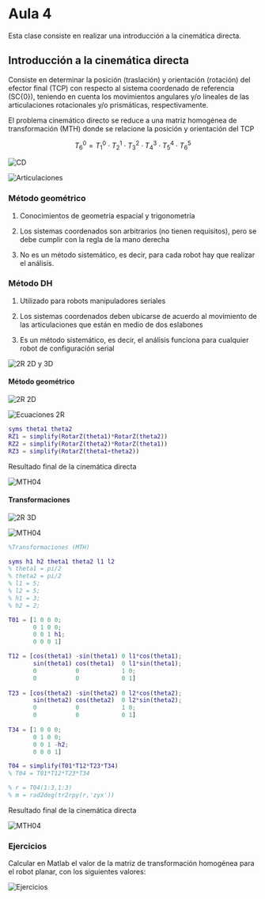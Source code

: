<h1>Aula 4</h1>

Esta clase consiste en realizar una introducción a la cinemática directa.

<h2>Introducción a la cinemática directa</h2>

Consiste en determinar la posición (traslación) y orientación (rotación) del efector final (TCP) con respecto al sistema coordenado de referencia (SC{0}), teniendo en cuenta los movimientos angulares y/o lineales de las articulaciones rotacionales y/o prismáticas, respectivamente.

El problema cinemático directo se reduce a una matriz homogénea de transformación (MTH) donde se relacione la posición y orientación del TCP

$$T_6^0 = T_1^0 \cdot T_2^1 \cdot T_3^2 \cdot T_4^3 \cdot T_5^4 \cdot T_6^5$$

![CD](Imagenes/image-11.png)

![Articulaciones](Imagenes/image-2.png)

<h3>Método geométrico</h3>

1. Conocimientos de geometría espacial y trigonometría

2. Los sistemas coordenados son arbitrarios (no tienen requisitos), pero se debe cumplir con la regla de la mano derecha

3. No es un método sistemático, es decir, para cada robot hay que realizar el análisis.

<h3>Método DH</h3>

1. Utilizado para robots manipuladores seriales

2. Los sistemas coordenados deben ubicarse de acuerdo al movimiento de las articulaciones que están en medio de dos eslabones

3. Es un método sistemático, es decir, el análisis funciona para cualquier robot de configuración serial

![2R 2D y 3D](Imagenes/image-3.png)

<h4>Método geométrico</h4>

![2R 2D](Imagenes/image-4.png)

![Ecuaciones 2R](Imagenes/image-5.png)

```matlab
syms theta1 theta2
RZ1 = simplify(RotarZ(theta1)*RotarZ(theta2))
RZ2 = simplify(RotarZ(theta2)*RotarZ(theta1))
RZ3 = simplify(RotarZ(theta1+theta2))
```

Resultado final de la cinemática directa

![MTH04](Imagenes/image-9.png)

<h4>Transformaciones</h4>

![2R 3D](Imagenes/image-7.png)

![MTH04](Imagenes/image-8.png)

```matlab
%Transformaciones (MTH)

syms h1 h2 theta1 theta2 l1 l2
% theta1 = pi/2
% theta2 = pi/2
% l1 = 5;
% l2 = 5;
% h1 = 3;
% h2 = 2;

T01 = [1 0 0 0;
       0 1 0 0;
       0 0 1 h1;
       0 0 0 1]

T12 = [cos(theta1) -sin(theta1) 0 l1*cos(theta1);
       sin(theta1) cos(theta1)  0 l1*sin(theta1);
       0           0            1 0;
       0           0            0 1]
   
T23 = [cos(theta2) -sin(theta2) 0 l2*cos(theta2);
       sin(theta2) cos(theta2)  0 l2*sin(theta2);
       0           0            1 0;
       0           0            0 1]
   
T34 = [1 0 0 0;
       0 1 0 0;
       0 0 1 -h2;
       0 0 0 1]

T04 = simplify(T01*T12*T23*T34)
% T04 = T01*T12*T23*T34

% r = T04(1:3,1:3)
% m = rad2deg(tr2rpy(r,'zyx'))
```

Resultado final de la cinemática directa

![MTH04](Imagenes/image-9.png)

<h3>Ejercicios</h3>

Calcular en Matlab el valor de la matriz de transformación homogénea para el robot planar, con los siguientes valores:

![Ejercicios](Imagenes/image-10.png)



